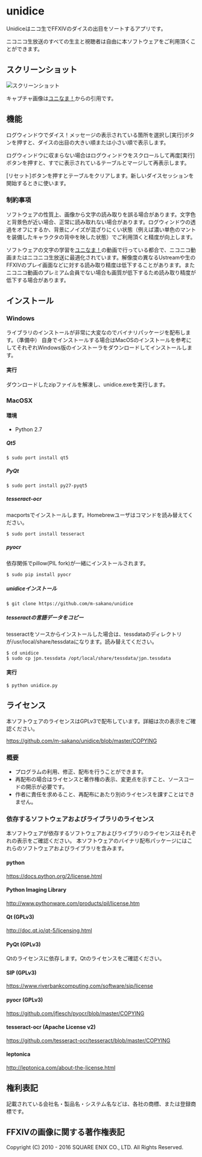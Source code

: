 # unidice
Unidiceはニコ生でFFXIVのダイスの出目をソートするアプリです。

ニコニコ生放送のすべての生主と視聴者は自由に本ソフトウェアをご利用頂くことができます。

## スクリーンショット
![スクリーンショット](https://s3-ap-northeast-1.amazonaws.com/unidice/ScreenShot01.jpg)

キャプチャ画像は[ユニなま！](http://ch.nicovideo.jp/uni-ch)からの引用です。

## 機能
ログウィンドウでダイス！メッセージの表示されている箇所を選択し[実行]ボタンを押すと、ダイスの出目の大きい順または小さい順で表示します。

ログウィンドウに収まらない場合はログウィンドウをスクロールして再度[実行]ボタンを押すと、すでに表示されているテーブルとマージして再表示します。

[リセット]ボタンを押すとテーブルをクリアします。新しいダイスセッションを開始するときに使います。

### 制約事項
ソフトウェアの性質上、画像から文字の読み取りを誤る場合があります。文字色と背景色が近い場合、正常に読み取れない場合があります。ログウィンドウの透過をオフにするか、背景にノイズが混ざりにくい状態（例えば濃い単色のマントを装備したキャラクタの背中を映した状態）でご利用頂くと精度が向上します。

ソフトウェアの文字の学習を[ユニなま！](http://ch.nicovideo.jp/uni-ch)の動画で行っている都合で、ニコニコ動画またはニコニコ生放送に最適化されています。解像度の異なるUstreamや生のFFXIVのプレイ画面などに対する読み取り精度は低下することがあります。またニコニコ動画のプレミアム会員でない場合も画質が低下するため読み取り精度が低下する場合があります。

## インストール
### Windows
ライブラリのインストールが非常に大変なのでバイナリパッケージを配布します。（準備中）
自身でインストールする場合はMacOSのインストールを参考にしてそれぞれWindows版のインストーラをダウンロードしてインストールします。

#### 実行
ダウンロードしたzipファイルを解凍し、unidice.exeを実行します。

### MacOSX
#### 環境
- Python 2.7

##### Qt5
```
$ sudo port install qt5
```
##### PyQt
```
$ sudo port install py27-pyqt5
```
##### tesseract-ocr
macportsでインストールします。Homebrewユーザはコマンドを読み替えてください。
```
$ sudo port install tesseract
```
##### pyocr
依存関係でpillow(PIL fork)が一緒にインストールされます。
```
$ sudo pip install pyocr
```
##### unidiceインストール
```
$ git clone https://github.com/m-sakano/unidice
```
##### tesseractの言語データをコピー
tesseractをソースからインストールした場合は、tessdataのディレクトリが/usr/local/share/tessdataになります。読み替えてください。
```
$ cd unidice
$ sudo cp jpn.tessdata /opt/local/share/tessdata/jpn.tessdata
```
#### 実行
```
$ python unidice.py
```

## ライセンス
本ソフトウェアのライセンスはGPLv3で配布しています。詳細は次の表示をご確認ください。

https://github.com/m-sakano/unidice/blob/master/COPYING

### 概要
- プログラムの利用、修正、配布を行うことができます。
- 再配布の場合はライセンスと著作権の表示、変更点を示すこと、ソースコードの開示が必要です。
- 作者に責任を求めること、再配布にあたり別のライセンスを課すことはできません。

### 依存するソフトウェアおよびライブラリのライセンス

本ソフトウェアが依存するソフトウェアおよびライブラリのライセンスはそれぞれの表示をご確認ください。
本ソフトウェアのバイナリ配布パッケージにはこれらのソフトウェアおよびライブラリを含みます。

#### python
https://docs.python.org/2/license.html

#### Python Imaging Library
http://www.pythonware.com/products/pil/license.htm

#### Qt (GPLv3)
http://doc.qt.io/qt-5/licensing.html

#### PyQt (GPLv3)
Qtのライセンスに依存します。Qtのライセンスをご確認ください。

#### SIP (GPLv3)
https://www.riverbankcomputing.com/software/sip/license

#### pyocr (GPLv3)
https://github.com/jflesch/pyocr/blob/master/COPYING

#### tesseract-ocr (Apache License v2)
https://github.com/tesseract-ocr/tesseract/blob/master/COPYING

#### leptonica
http://leptonica.com/about-the-license.html

## 権利表記
記載されている会社名・製品名・システム名などは、各社の商標、または登録商標です。

## FFXIVの画像に関する著作権表記
Copyright (C) 2010 - 2016 SQUARE ENIX CO., LTD. All Rights Reserved.  
